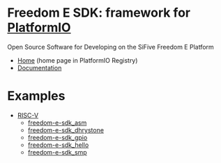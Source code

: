 
# Freedom E SDK: framework for [PlatformIO](https://platformio.org)

Open Source Software for Developing on the SiFive Freedom E Platform

* [Home](https://platformio.org/frameworks/freedom-e-sdk) (home page in PlatformIO Registry)
* [Documentation](https://docs.platformio.org/page/frameworks/freedom-e-sdk.html)

# Examples

- [RISC-V](https://github.com/platformio/platform-riscv)
  * [freedom-e-sdk_asm](https://github.com/platformio/platform-riscv/tree/master/examples/freedom-e-sdk_asm)
  * [freedom-e-sdk_dhrystone](https://github.com/platformio/platform-riscv/tree/master/examples/freedom-e-sdk_dhrystone)
  * [freedom-e-sdk_gpio](https://github.com/platformio/platform-riscv/tree/master/examples/freedom-e-sdk_gpio)
  * [freedom-e-sdk_hello](https://github.com/platformio/platform-riscv/tree/master/examples/freedom-e-sdk_hello)
  * [freedom-e-sdk_smp](https://github.com/platformio/platform-riscv/tree/master/examples/freedom-e-sdk_smp)

